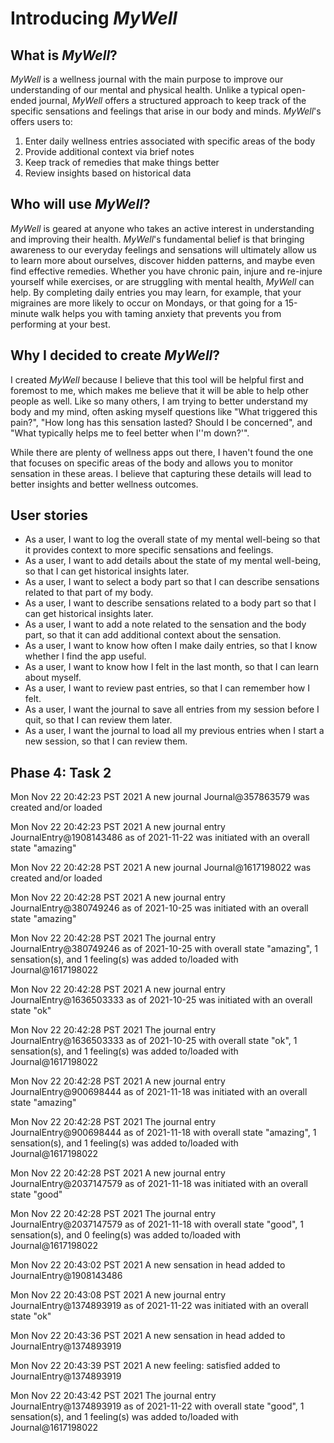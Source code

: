 # Introducing *MyWell*

## What is *MyWell*?

*MyWell* is a wellness journal with the main purpose to improve our understanding of 
our mental and physical health. Unlike a typical open-ended journal,
*MyWell* offers a structured approach to keep track of the specific sensations and feelings that 
arise in our body and minds. *MyWell*'s offers users to:
1. Enter daily wellness entries associated with specific areas of the body
2. Provide additional context via brief notes
3. Keep track of remedies that make things better
4. Review insights based on historical data

## Who will use *MyWell*?

*MyWell* is geared at anyone who takes an active interest in understanding and improving their health.
*MyWell*'s fundamental belief is that bringing awareness to our everyday feelings and sensations
will ultimately allow us to learn more about ourselves, discover hidden patterns, and maybe even 
find effective remedies. Whether you have chronic pain, injure and re-injure yourself while exercises, or are struggling
with mental health, *MyWell* can help. By completing daily entries you may learn, for example,
that your migraines are more likely to occur on Mondays, or that going for a 15-minute walk helps
you with taming anxiety that prevents you from performing at your best.

## Why I decided to create *MyWell*?

I created *MyWell* because I believe that this tool will be helpful first and foremost to me,
which makes me believe that it will be able to help other people as well. Like so many others,
I am trying to better understand my body and my mind, often asking myself questions like 
"What triggered this pain?", "How long has this sensation lasted? Should I be concerned", and
"What typically helps me to feel better when I''m down?'". 

While there are plenty of wellness apps out there, I haven't found the one that focuses on specific
areas of the body and allows you to monitor sensation in these areas. I believe that capturing
these details will lead to better insights and better wellness outcomes.

## User stories

- As a user, I want to log the overall state of my mental well-being so
that it provides context to more specific sensations and feelings.
- As a user, I want to add details about the state of my mental well-being,
so that I can get historical insights later.
- As a user, I want to select a body part so that I can describe sensations 
related to that part of my body.
- As a user, I want to describe sensations related to a body part so that
I can get historical insights later.
- As a user, I want to add a note related to the sensation and the body part,
so that it can add additional context about the sensation.
- As a user, I want to know how often I make daily entries, so that I know
whether I find the app useful.
- As a user, I want to know how I felt in the last month, so that I can
learn about myself.
- As a user, I want to review past entries, 
so that I can remember how I felt.
- As a user, I want the journal to save all entries from my session
before I quit, so that I can review them later.
- As a user, I want the journal to load all my previous entries
when I start a new session, so that I can review them.

## Phase 4: Task 2
Mon Nov 22 20:42:23 PST 2021
A new journal Journal@357863579 was created and/or loaded


Mon Nov 22 20:42:23 PST 2021
A new journal entry JournalEntry@1908143486 as of 2021-11-22 was initiated with an overall state "amazing"


Mon Nov 22 20:42:28 PST 2021
A new journal Journal@1617198022 was created and/or loaded


Mon Nov 22 20:42:28 PST 2021
A new journal entry JournalEntry@380749246 as of 2021-10-25 was initiated with an overall state "amazing"


Mon Nov 22 20:42:28 PST 2021
The journal entry JournalEntry@380749246 as of 2021-10-25 with overall state "amazing", 1 sensation(s), 
and 1 feeling(s) was added to/loaded with Journal@1617198022


Mon Nov 22 20:42:28 PST 2021
A new journal entry JournalEntry@1636503333 as of 2021-10-25 was initiated with an overall state "ok"


Mon Nov 22 20:42:28 PST 2021
The journal entry JournalEntry@1636503333 as of 2021-10-25 with overall state "ok", 1 sensation(s), 
and 1 feeling(s) was added to/loaded with Journal@1617198022


Mon Nov 22 20:42:28 PST 2021
A new journal entry JournalEntry@900698444 as of 2021-11-18 was initiated with an overall state "amazing"


Mon Nov 22 20:42:28 PST 2021
The journal entry JournalEntry@900698444 as of 2021-11-18 with overall state "amazing", 1 sensation(s), 
and 1 feeling(s) was added to/loaded with Journal@1617198022


Mon Nov 22 20:42:28 PST 2021
A new journal entry JournalEntry@2037147579 as of 2021-11-18 was initiated with an overall state "good"


Mon Nov 22 20:42:28 PST 2021
The journal entry JournalEntry@2037147579 as of 2021-11-18 with overall state "good", 1 sensation(s), 
and 0 feeling(s) was added to/loaded with Journal@1617198022


Mon Nov 22 20:43:02 PST 2021
A new sensation in head added to JournalEntry@1908143486


Mon Nov 22 20:43:08 PST 2021
A new journal entry JournalEntry@1374893919 as of 2021-11-22 was initiated with an overall state "ok"


Mon Nov 22 20:43:36 PST 2021
A new sensation in head added to JournalEntry@1374893919


Mon Nov 22 20:43:39 PST 2021
A new feeling: satisfied added to JournalEntry@1374893919


Mon Nov 22 20:43:42 PST 2021
The journal entry JournalEntry@1374893919 as of 2021-11-22 with overall state "good", 1 sensation(s), 
and 1 feeling(s) was added to/loaded with Journal@1617198022

